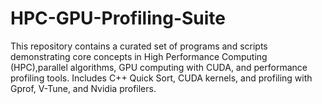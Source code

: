 # HPC-GPU-Profiling-Suite
This repository contains a curated set of programs and scripts demonstrating core concepts in High Performance Computing (HPC),parallel algorithms, GPU computing with CUDA, and performance profiling tools. Includes C++ Quick Sort, CUDA kernels, and profiling with Gprof, V-Tune, and Nvidia profilers.
